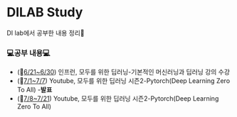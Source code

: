 # DILAB Study
DI lab에서 공부한 내용 정리📖

### 💻공부 내용💻
* (📆[6/21~6/30](./6.21-6.30)) 인프런, 모두를 위한 딥러닝-기본적인 머신러닝과 딥러닝 강의 수강
* (📆[7/1~7/7](./7.1-7.7)) Youtube, 모두를 위한 딥러닝 시즌2-Pytorch(Deep Learning Zero To All) -**발표**
* (📆[7/8~7/21](./7.8-7.21)) Youtube, 모두를 위한 딥러닝 시즌2-Pytorch(Deep Learning Zero To All)
